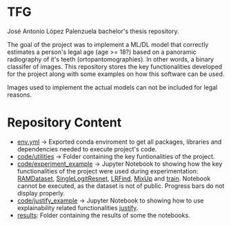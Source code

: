 # TFG
José Antonio López Palenzuela bachelor's thesis repository. 

The goal of the project was to implement a ML/DL model that correctly estimates a person's legal age (age >= 18?) based on a panoramic radiography of it's teeth (ortopantomographies). In other words, a binary classifer of images. This repository stores the key functionalities developed for the project along with some examples on how this software can be used.

Images used to implement the actual models can not be included for legal reasons.

# Repository Content
- [env.yml](env.yml) → Exported conda enviroment to get all packages, libraries and dependencies needed to execute project's code.
- [code/utilities](./code/utilities) → Folder containing the key funtionalities of the project.
- [code/experiment_example](./code/experiment_example.ipynb) → Jupyter Notebook to showing how the key functionalities of the project were used during experimentation: [RAMDataset](./code/utilities/dataset.py), [SingleLogitResnet](./code/utilities/model.py), [LRFind](./code/utilities/lrfind.py), [MixUp](./code/utilities/mixup.py) and [train](./code/utilities/train.py). Notebook cannot be executed, as the dataset is not of public. Progress bars do not display properly.
- [code/justify_example](./code/justify_example.ipynb) → Jupyter Notebook to showing how to use explainability related functionalities [justify](./code/utilities/eval.py).
- [results](./results): Folder containing the results of some the notebooks.
